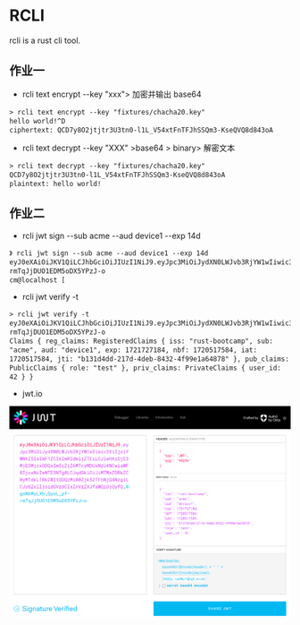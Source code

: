 # RCLI

rcli is a rust cli tool.

## 作业一

- rcli text encrypt --key "xxx"> 加密并输出 base64
```shell
> rcli text encrypt --key "fixtures/chacha20.key"
hello world!^D
ciphertext: QCD7y8O2jtjtr3U3tn0-l1L_V54xtFnTFJhSSQm3-KseQVQ8d843oA
```

- rcli text decrypt --key "XXX" >base64 > binary> 解密文本
```shell
> rcli text decrypt --key "fixtures/chacha20.key"
QCD7y8O2jtjtr3U3tn0-l1L_V54xtFnTFJhSSQm3-KseQVQ8d843oA
plaintext: hello world!
```

## 作业二
- rcli jwt sign --sub acme --aud device1 --exp 14d

```shell
》 rcli jwt sign --sub acme --aud device1 --exp 14d
eyJ0eXAiOiJKV1QiLCJhbGciOiJIUzI1NiJ9.eyJpc3MiOiJydXN0LWJvb3RjYW1wIiwic3ViIjoiYWNtZSIsImF1ZCI6ImRldmljZTEiLCJleHAiOjE3MjE3MjcxODQsIm5iZiI6MTcyMDUxNzU4NCwiaWF0IjoxNzIwNTE3NTg0LCJqdGkiOiJiMTMxZDRkZC0yMTdkLTRkZWItODQzMi00Zjk5ZTFhNjQ4NzgiLCJyb2xlIjoidGVzdCIsInVzZXJfaWQiOjQyfQ.NgsN6MyLXh_QyoL_pf-rmTqJjDUO1EDM5oDX5YPzJ-o
cm@localhost [
```

- rcli jwt verify -t

```shell
> rcli jwt verify -t eyJ0eXAiOiJKV1QiLCJhbGciOiJIUzI1NiJ9.eyJpc3MiOiJydXN0LWJvb3RjYW1wIiwic3ViIjoiYWNtZSIsImF1ZCI6ImRldmljZTEiLCJleHAiOjE3MjE3MjcxODQsIm5iZiI6MTcyMDUxNzU4NCwiaWF0IjoxNzIwNTE3NTg0LCJqdGkiOiJiMTMxZDRkZC0yMTdkLTRkZWItODQzMi00Zjk5ZTFhNjQ4NzgiLCJyb2xlIjoidGVzdCIsInVzZXJfaWQiOjQyfQ.NgsN6MyLXh_QyoL_pf-rmTqJjDUO1EDM5oDX5YPzJ-o
Claims { reg_claims: RegisteredClaims { iss: "rust-bootcamp", sub: "acme", aud: "device1", exp: 1721727184, nbf: 1720517584, iat: 1720517584, jti: "b131d4dd-217d-4deb-8432-4f99e1a64878" }, pub_claims: PublicClaims { role: "test" }, priv_claims: PrivateClaims { user_id: 42 } }
```

- jwt.io

![jwt.io decode](fixtures/jwt-io-decode.png)
